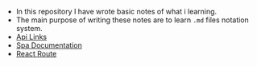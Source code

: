 - In this repository I have wrote basic notes of what i learning.
- The main purpose of writing these notes are to learn `.md` files notation system.
- [Api Links](Api_links.md)
- [Spa Documentation](Spa_documentation.md)
- [React Route](React_Route.md)